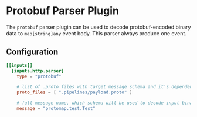 # Protobuf Parser Plugin

The `protobuf` parser plugin can be used to decode protobuf-encoded binary data to `map[string]any` event body. This parser always produce one event.

## Configuration
```toml
[[inputs]]
  [inputs.http.parser]
    type = "protobuf"

    # list of .proto files with target message schema and it's dependencies
    proto_files = [ ".pipelines/payload.proto" ]

    # full message name, which schema will be used to decode input binary
    message = "protomap.test.Test"
```
